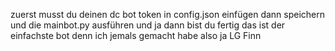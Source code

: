 zuerst musst du deinen dc bot token in config.json einfügen
dann speichern und die mainbot.py ausführen und ja dann bist du fertig das ist der einfachste bot denn ich jemals gemacht habe also ja
LG Finn
